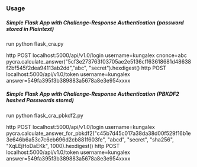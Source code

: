 ### Usage

##### Simple Flask App with Challenge-Response Authentication (password stored in Plaintext)
run python flask_cra.py

http POST localhost:5000/api/v1.0/login username=kungalex cnonce=abc
pycra.calculate_answer("5cf3e273763f03705ae2e5136cff63618681d48638f2bf545f2dea94113ab2dd","abc", "secret").hexdigest()
http POST localhost:5000/api/v1.0/token username=kungalex answer=549fa395f3b389883a5678a8e3e954xxxx


##### Simple Flask App with Challenge-Response Authentication (PBKDF2 hashed Passwords stored)
run python flask_cra_pbkdf2.py

http POST localhost:5000/api/v1.0/login username=kungalex
pycra.calculate_answer_for_pbkdf2("c45b7d45c017a38da38d00f529f16b1e3e646b6a53c7c6eb696d2cb881f603fe", "abcd", "secret", "sha256", "XqLEjHoDaEKk", 1000).hexdigest()
http POST localhost:5000/api/v1.0/token username=kungalex answer=549fa395f3b389883a5678a8e3e954xxxx